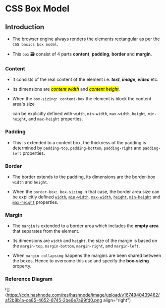# CSS Box Model

## Introduction

* The browser engine always renders the elements rectangular as per the `CSS basics box model`.
    
* This `box` 🗃 consist of 4 parts **content**, **padding**, **border** and **margin**.
    

### Content

* It consists of the real content of the element i.e. ***text***, ***image***, ***video*** etc.
    
* Its dimensions are *<mark>content width</mark>* and *<mark>content height</mark>*.
    
* When the `box-sizing: content-box` the element is block the content area's size
    
    can be explicitly defined with `width`, `min-width`, `max-width`, `height`, `min-height`, and `max-height` properties.
    

### Padding

* This is extended to a content box, the thickness of the padding is determined by `padding-top`, `padding-bottom`, `padding-right` and `padding-left` properties.
    

### Border

* The border extends to the padding, its dimensions are the border-box `width` and `height`.
    
* When the `border-box: box-sizing` in that case, the border area size can be explicitly defined [`width`](https://developer.mozilla.org/en-US/docs/Web/CSS/width), [`min-width`](https://developer.mozilla.org/en-US/docs/Web/CSS/min-width), [`max-width`](https://developer.mozilla.org/en-US/docs/Web/CSS/max-width), [`height`](https://developer.mozilla.org/en-US/docs/Web/CSS/height), [`min-height`](https://developer.mozilla.org/en-US/docs/Web/CSS/min-height) and [`max-height`](https://developer.mozilla.org/en-US/docs/Web/CSS/max-height) properties.
    

### Margin

* The `margin` is extended to a border area which includes the **empty area** that separates from the element.
    
* Its dimensions are `width` and `height`, the size of the margin is based on the `margin-top`, `margin-bottom`, `margin-right`, and `margin-left`.
    
* When `margin collapsing` happens the margins are been shared between the boxes. Hence to overcome this use and specify the **box-sizing** property.
    

### Reference Diagram

![](https://cdn.hashnode.com/res/hashnode/image/upload/v1674940439462/af2b8b1a-ce85-4652-8745-2be6e7a99fd0.png align="right")